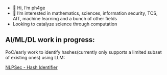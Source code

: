 - 👋 Hi, I’m ph4ge
- 👀 I’m interested in mathematics, sciences, information security, TCS, AIT, machine learning and a bunch of other fields
- Looking to catalyze science through computation

AI/ML/DL work in progress:
---
PoC/early work to identify hashes(currently only supports a limited subset of existing ones) using LLM:

[NLPSec - Hash Identifier](https://ph4ge-hashid-srcfrontend-dev-4lhi7s.streamlit.app/)

<!---
ph4ge/ph4ge is a ✨ special ✨ repository because its `README.md` (this file) appears on your GitHub profile.
You can click the Preview link to take a look at your changes.
--->
